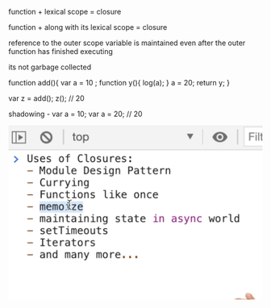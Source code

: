 function + lexical scope = closure 

function  + along with its lexical scope = closure

reference to the outer scope variable is maintained even after the outer function has finished executing

its not garbage collected

function add(){
    var a = 10 ; 
    function y(){
        log(a);
    }
    a = 20;
    return y;
}

var z = add();
z(); // 20


shadowing - var a = 10; var a = 20; // 20

![alt text](image-6.png)